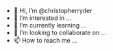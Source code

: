 - 👋 Hi, I’m @christopherryder
- 👀 I’m interested in ...
- 🌱 I’m currently learning ...
- 💞️ I’m looking to collaborate on ...
- 📫 How to reach me ...

<!---
christopherryder/christopherryder is a ✨ special ✨ repository because its `README.md` (this file) appears on your GitHub profile.
You can click the Preview link to take a look at your changes.
--->
